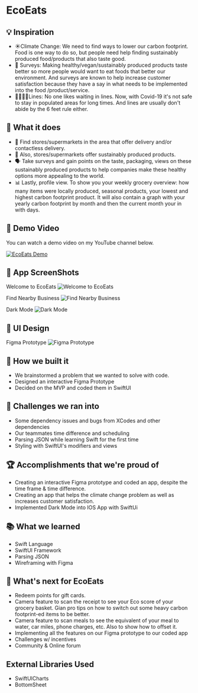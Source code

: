 # EcoEats

## 💡 Inspiration
* ☀️Climate Change: We need to find ways to lower our carbon footprint. Food is one way to do so, but people need help finding sustainably produced food/products that also taste good. 
* 👥 Surveys: Making healthy/vegan/sustainably produced products taste better so more people would want to eat foods that better our environment. And surveys are known to help increase customer satisfaction because they have a say in what needs to be implemented into the food /product/service.
* 👨‍👩‍👧‍👦Lines: No one likes waiting in lines. Now, with Covid-19 it's not safe to stay in populated areas for long times. And lines are usually don't abide by the 6 feet rule either.

## 🌱 What it does
* 🛒 Find stores/supermarkets in the area that offer delivery and/or contactless delivery.
* 🌽 Also, stores/supermarkets offer sustainably produced products.
* 🗣 Take surveys and gain points on the taste, packaging, views on these sustainably produced products to help companies make these healthy options more appealing to the world.
* 📊 Lastly, profile view. To show you your weekly grocery overview: how many items were locally produced, seasonal products, your lowest and highest carbon footprint product. It will also contain a graph with your yearly carbon footprint by month and then the current month your in with days.

## 🎥 Demo Video
You can watch a demo video on my YouTube channel below.

[![EcoEats Demo](http://img.youtube.com/vi/xsVts9labLM/0.jpg)](https://www.youtube.com/watch?v=xsVts9labLM "EcoEats Demo")

## 📸 App ScreenShots
Welcome to EcoEats
![Welcome to EcoEats](https://i.imgur.com/MZXkJb1.png)

Find Nearby Business
![Find Nearby Business](https://i.imgur.com/BiaURsq.png)

Dark Mode
![Dark Mode](https://i.imgur.com/VBz4ufW.png)

## 📱 UI Design
Figma Prototype
![Figma Prototype](https://i.imgur.com/ev04RtF.jpg)

## 🔨  How we built it
* We brainstormed a problem that we wanted to solve with code.
* Designed an interactive Figma Prototype 
* Decided on the MVP and coded them in SwiftUI 

## 🤔 Challenges we ran into
* Some dependency issues and bugs from XCodes and other dependencies 
* Our teammates time difference and scheduling 
* Parsing JSON while learning Swift for the first time 
* Styling with SwiftUI's modifiers and views 

## 🏆 Accomplishments that we're proud of
* Creating an interactive Figma prototype and coded an app, despite the time frame & time difference.
* Creating an app that helps the climate change problem as well as increases customer satisfaction.
* Implemented Dark Mode into IOS App with SwiftUi 

## 📚 What we learned
* Swift Language 
* SwiftUI Framework 
* Parsing JSON 
* Wireframing with Figma 

##  🚀 What's next for EcoEats
* Redeem points for gift cards.
* Camera feature to scan the receipt to see your Eco score of your grocery basket. Gian pro tips on how to switch out some heavy carbon footprint-ed items to be better.
* Camera feature to scan meals to see the equivalent of your meal to water, car miles, phone charges, etc. Also to show how to offset it.
* Implementing all the features on our Figma prototype to our coded app
* Challenges w/ incentives
* Community & Online forum

## External Libraries Used
* SwiftUICharts
* BottomSheet
